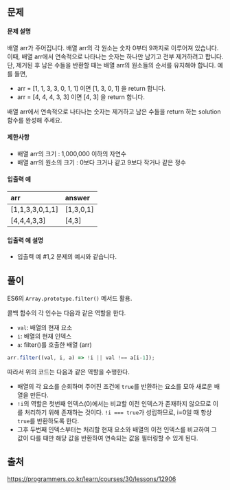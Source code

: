 ## 문제
#### 문제 설명
배열 arr가 주어집니다. 배열 arr의 각 원소는 숫자 0부터 9까지로 이루어져 있습니다. 이때, 배열 arr에서 연속적으로 나타나는 숫자는 하나만 남기고 전부 제거하려고 합니다. 단, 제거된 후 남은 수들을 반환할 때는 배열 arr의 원소들의 순서를 유지해야 합니다. 예를 들면,

- arr = [1, 1, 3, 3, 0, 1, 1] 이면 [1, 3, 0, 1] 을 return 합니다.
- arr = [4, 4, 4, 3, 3] 이면 [4, 3] 을 return 합니다.

배열 arr에서 연속적으로 나타나는 숫자는 제거하고 남은 수들을 return 하는 solution 함수를 완성해 주세요.

#### 제한사항
- 배열 arr의 크기 : 1,000,000 이하의 자연수
- 배열 arr의 원소의 크기 : 0보다 크거나 같고 9보다 작거나 같은 정수

#### 입출력 예
|arr|answer|
|:-|:-|
|[1,1,3,3,0,1,1]|[1,3,0,1]|
|[4,4,4,3,3]|[4,3]|

#### 입출력 예 설명
- 입출력 예 #1,2
문제의 예시와 같습니다.

## 풀이
ES6의 `Array.prototype.filter()` 메서드 활용.

콜백 함수의 각 인수는 다음과 같은 역할을 한다.
- `val`: 배열의 현재 요소
- `i`: 배열의 현재 인덱스
- `a`: filter()를 호출한 배열 (arr)

``` js
arr.filter((val, i, a) => !i || val !== a[i-1]);
```

따라서 위의 코드는 다음과 같은 역할을 수행한다.
- 배열의 각 요소를 순회하며 주어진 조건에 `true`를 반환하는 요소를 모아 새로운 배열을 만든다.
- `!i`의 역할은 첫번째 인덱스(0)에서는 비교할 이전 인덱스가 존재하지 않으므로 이를 처리하기 위해 존재하는 것이다. `!i === true`가 성립하므로, i=0일 때 항상 `true`를 반환하도록 한다.
- 그후 두번째 인덱스부터는 처리할 현재 요소와 배열의 이전 인덱스를 비교하여 그 값이 다를 때만 해당 값을 반환하여 연속되는 값을 필터링할 수 있게 된다.

## 출처
https://programmers.co.kr/learn/courses/30/lessons/12906
